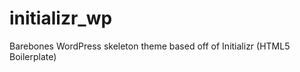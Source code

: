 initializr_wp
=============

Barebones WordPress skeleton theme based off of Initializr (HTML5 Boilerplate)